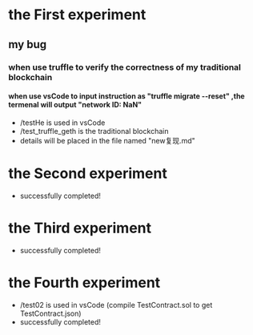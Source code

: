 # the First experiment
## my bug
### when use truffle to verify the correctness of my traditional blockchain
#### when use vsCode to input instruction as "truffle migrate --reset" ,the termenal will output "network ID: NaN"
* /testHe is used in vsCode
* /test_truffle_geth is the traditional blockchain
* details will be placed in the file named "new复现.md"

# the Second experiment
* successfully completed!

# the Third experiment
* successfully completed!

# the Fourth experiment
* /test02 is used in vsCode (compile TestContract.sol to get TestContract.json)
* successfully completed!
